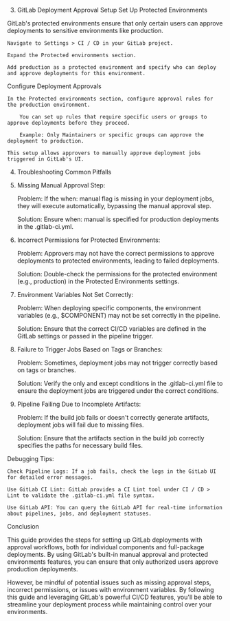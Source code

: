 3. GitLab Deployment Approval Setup
   Set Up Protected Environments

GitLab's protected environments ensure that only certain users can approve deployments to sensitive environments like production.

    Navigate to Settings > CI / CD in your GitLab project.

    Expand the Protected environments section.

    Add production as a protected environment and specify who can deploy and approve deployments for this environment.

Configure Deployment Approvals

    In the Protected environments section, configure approval rules for the production environment.

        You can set up rules that require specific users or groups to approve deployments before they proceed.

        Example: Only Maintainers or specific groups can approve the deployment to production.

    This setup allows approvers to manually approve deployment jobs triggered in GitLab's UI.

4. Troubleshooting
   Common Pitfalls
1. Missing Manual Approval Step:

   Problem: If the when: manual flag is missing in your deployment jobs, they will execute automatically, bypassing the manual approval step.

   Solution: Ensure when: manual is specified for production deployments in the .gitlab-ci.yml.

2. Incorrect Permissions for Protected Environments:

   Problem: Approvers may not have the correct permissions to approve deployments to protected environments, leading to failed deployments.

   Solution: Double-check the permissions for the protected environment (e.g., production) in the Protected Environments settings.

3. Environment Variables Not Set Correctly:

   Problem: When deploying specific components, the environment variables (e.g., $COMPONENT) may not be set correctly in the pipeline.

   Solution: Ensure that the correct CI/CD variables are defined in the GitLab settings or passed in the pipeline trigger.

4. Failure to Trigger Jobs Based on Tags or Branches:

   Problem: Sometimes, deployment jobs may not trigger correctly based on tags or branches.

   Solution: Verify the only and except conditions in the .gitlab-ci.yml file to ensure the deployment jobs are triggered under the correct conditions.

5. Pipeline Failing Due to Incomplete Artifacts:

   Problem: If the build job fails or doesn't correctly generate artifacts, deployment jobs will fail due to missing files.

   Solution: Ensure that the artifacts section in the build job correctly specifies the paths for necessary build files.

Debugging Tips:

    Check Pipeline Logs: If a job fails, check the logs in the GitLab UI for detailed error messages.

    Use GitLab CI Lint: GitLab provides a CI Lint tool under CI / CD > Lint to validate the .gitlab-ci.yml file syntax.

    Use GitLab API: You can query the GitLab API for real-time information about pipelines, jobs, and deployment statuses.

Conclusion

This guide provides the steps for setting up GitLab deployments with approval workflows, both for individual components and full-package deployments. By using GitLab's built-in manual approval and protected environments features, you can ensure that only authorized users approve production deployments.

However, be mindful of potential issues such as missing approval steps, incorrect permissions, or issues with environment variables. By following this guide and leveraging GitLab's powerful CI/CD features, you'll be able to streamline your deployment process while maintaining control over your environments.